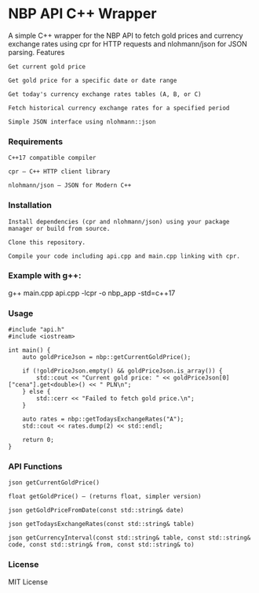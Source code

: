 # NBP API C++ Wrapper

A simple C++ wrapper for the NBP API to fetch gold prices and currency exchange rates using cpr for HTTP requests and nlohmann/json for JSON parsing.
Features

    Get current gold price

    Get gold price for a specific date or date range

    Get today's currency exchange rates tables (A, B, or C)

    Fetch historical currency exchange rates for a specified period

    Simple JSON interface using nlohmann::json

### Requirements

    C++17 compatible compiler

    cpr — C++ HTTP client library

    nlohmann/json — JSON for Modern C++

### Installation

    Install dependencies (cpr and nlohmann/json) using your package manager or build from source.

    Clone this repository.

    Compile your code including api.cpp and main.cpp linking with cpr.

### Example with g++:

g++ main.cpp api.cpp -lcpr -o nbp_app -std=c++17

### Usage

    #include "api.h"
    #include <iostream>
    
    int main() {
        auto goldPriceJson = nbp::getCurrentGoldPrice();
    
        if (!goldPriceJson.empty() && goldPriceJson.is_array()) {
            std::cout << "Current gold price: " << goldPriceJson[0]["cena"].get<double>() << " PLN\n";
        } else {
            std::cerr << "Failed to fetch gold price.\n";
        }
    
        auto rates = nbp::getTodaysExchangeRates("A");
        std::cout << rates.dump(2) << std::endl;
    
        return 0;
    }
### API Functions

    json getCurrentGoldPrice()

    float getGoldPrice() — (returns float, simpler version)

    json getGoldPriceFromDate(const std::string& date)

    json getTodaysExchangeRates(const std::string& table)

    json getCurrencyInterval(const std::string& table, const std::string& code, const std::string& from, const std::string& to)

### License

MIT License
